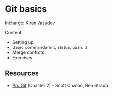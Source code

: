 # Git basics

Incharge: Kiran Vasudev

Content:
* Setting up
* Basic commands(init, status, push...)
* Merge conflicts
* Exercises

## Resources
* [Pro Git](https://git-scm.com/book/en/v2) (Chapter 2) - Scott Chacon, Ben Straub
